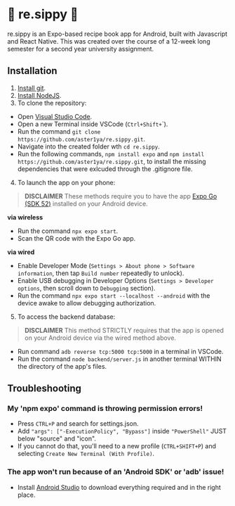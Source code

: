 # 🍳 re.sippy 🍳
re.sippy is an Expo-based recipe book app for Android, built with Javascript and React Native. This was created over the course of a 12-week long semester for a second year university assignment.

## Installation
1. [Install git](https://git-scm.com/).
2. [Install NodeJS](https://nodejs.org/en).
3. To clone the repository:

- Open [Visual Studio Code](https://code.visualstudio.com/).
- Open a new Terminal inside VSCode (`Ctrl+Shift+`\`).
- Run the command `git clone https://github.com/aster1ya/re.sippy.git`.
- Navigate into the created folder wth `cd re.sippy`.
- Run the following commands, `npm install expo` and `npm install https://github.com/aster1ya/re.sippy.git`, to install the missing dependencies that were exlcuded through the .gitignore file.

4. To launch the app on your phone:

> **DISCLAIMER**
> These methods require you to have the app [Expo Go (SDK 52)](https://expo.dev/go) installed on your Android device.

**via wireless**
- Run the command `npx expo start`.
- Scan the QR code with the Expo Go app.

**via wired**
- Enable Developer Mode (`Settings > About phone > Software information`, then tap `Build number` repeatedly to unlock).
- Enable USB debugging in Developer Options (`Settings > Developer options`, then scroll down to `Debugging` section).
- Run the command `npx expo start --localhost --android` with the device awake to allow debugging authorization.

5. To access the backend database:

> **DISCLAIMER**
> This method STRICTLY requires that the app is opened on your Android device via the wired method above.

- Run command `adb reverse tcp:5000 tcp:5000` in a terminal in VSCode.
- Run the command `node backend/server.js` in another terminal WITHIN the directory of the app's files.

## Troubleshooting
### My 'npm expo' command is throwing permission errors!
- Press `CTRL+P` and search for settings.json.
- Add `"args": ["-ExecutionPolicy", "Bypass"]` inside `"PowerShell"` JUST below "source" and "icon". 
- If you cannot do that, you'll need to a new profile (`CTRL+SHIFT+P`) and selecting `Create New Terminal (With Profile)`.

### The app won't run because of an 'Android SDK' or 'adb' issue!
- Install [Android Studio](https://developer.android.com/studio) to download everything required and in the right place.
